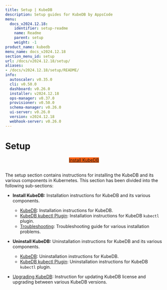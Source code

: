 ```yaml
---
title: Setup | KubeDB
description: Setup guides for KubeDB by AppsCode
menu:
  docs_v2024.12.18:
    identifier: setup-readme
    name: Readme
    parent: setup
    weight: -1
product_name: kubedb
menu_name: docs_v2024.12.18
section_menu_id: setup
url: /docs/v2024.12.18/setup/
aliases:
- /docs/v2024.12.18/setup/README/
info:
  autoscaler: v0.35.0
  cli: v0.50.0
  dashboard: v0.26.0
  installer: v2024.12.18
  ops-manager: v0.37.0
  provisioner: v0.50.0
  schema-manager: v0.26.0
  ui-server: v0.26.0
  version: v2024.12.18
  webhook-server: v0.26.0
---
```


# Setup

<div style="text-align: center;">
  <a class="button is-info is-medium is-active has-text-weight-normal" href="/docs/v2024.12.18/setup/install/kubedb"  style="background:#FC6011; width: 18rem;">Install KubeDB</a>
</div>
<br>

The setup section contains instructions for installing the KubeDB and its various components in Kubernetes. This section has been divided into the following sub-sections:

- **Install KubeDB:** Installation instructions for KubeDB and its various components.
  - [KubeDB](/docs/v2024.12.18/setup/install/kubedb): Installation instructions for KubeDB.
  - [KubeDB kubectl Plugin](/docs/v2024.12.18/setup/install/kubectl_plugin): Installation instructions for KubeDB `kubectl` plugin.
  - [Troubleshooting](/docs/v2024.12.18/setup/install/troubleshoting): Troubleshooting guide for various installation problems.

- **Uninstall KubeDB:** Uninstallation instructions for KubeDB and its various components.
  - [KubeDB](/docs/v2024.12.18/setup/uninstall/kubedb): Uninstallation instructions for KubeDB.
  - [KubeDB kubectl Plugin](/docs/v2024.12.18/setup/uninstall/kubectl_plugin): Uninstallation instructions for KubeDB `kubectl` plugin.
- [Upgrading KubeDB](/docs/v2024.12.18/setup/upgrade/): Instruction for updating KubeDB license and upgrading between various KubeDB versions.
